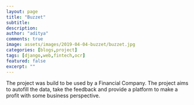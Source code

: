 ```yaml
---
layout: page
title: "Buzzet"
subtitle: 
description: 
author: "aditya"
comments: true
image: assets/images/2019-04-04-buzzet/buzzet.jpg
categories: [blogs,project]
tags: [django,web,fintech,ocr]
featured: false
excerpt: ""
---
```


The project was build to be used by a Financial Company. The project aims to autofill the data, take the feedback and provide a platform to make a profit with some business perspective.